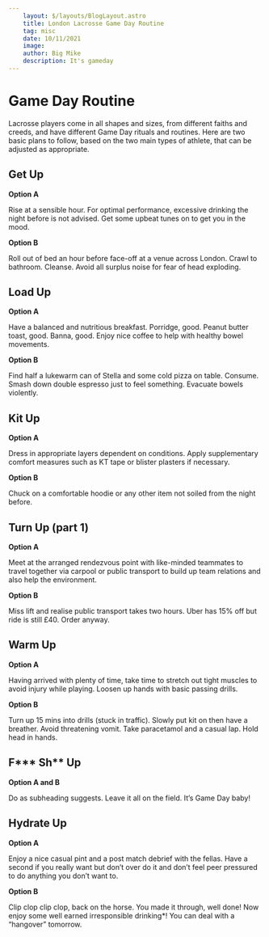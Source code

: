 ```yaml
---
    layout: $/layouts/BlogLayout.astro
    title: London Lacrosse Game Day Routine
    tag: misc
    date: 10/11/2021
    image: 
    author: Big Mike
    description: It's gameday
---
```


# Game Day Routine

Lacrosse players come in all shapes and sizes, from different faiths and creeds, and have different Game Day rituals and routines. Here are two basic plans to follow, based on the two main types of athlete, that can be adjusted as appropriate.

## Get Up
**Option A**

Rise at a sensible hour. For optimal performance, excessive drinking the night before is not advised. Get some upbeat tunes on to get you in the mood. 

**Option B**

Roll out of bed an hour before face-off at a venue across London. Crawl to bathroom. Cleanse. Avoid all surplus noise for fear of head exploding. 


## Load Up

**Option A**

Have a balanced and nutritious breakfast. Porridge, good. Peanut butter toast, good. Banna, good. Enjoy nice coffee to help with healthy bowel movements.

**Option B**

Find half a lukewarm can of Stella and some cold pizza on table. Consume. Smash down double espresso just to feel something. Evacuate bowels violently.


## Kit Up
**Option A**

Dress in appropriate layers dependent on conditions. Apply supplementary comfort measures such as KT tape or blister plasters if necessary.

**Option B**

Chuck on a comfortable hoodie or any other item not soiled from the night before.

## Turn Up (part 1)

**Option A**

Meet at the arranged rendezvous point with like-minded teammates to travel together via carpool or public transport to build up team relations and also help the environment. 

**Option B**

Miss lift and realise public transport takes two hours. Uber has 15% off but ride is still £40. Order anyway. 

## Warm Up

**Option A**

Having arrived with plenty of time, take time to stretch out tight muscles to avoid injury while playing. Loosen up hands with basic passing drills.

**Option B**

Turn up 15 mins into drills (stuck in traffic). Slowly put kit on then have a breather. Avoid threatening vomit. Take paracetamol and a casual lap. Hold head in hands.

## F*** Sh** Up

**Option A and B**

Do as subheading suggests. Leave it all on the field. It’s Game Day baby!

## Hydrate Up

**Option A**

Enjoy a nice casual pint and a post match debrief with the fellas. Have a second if you really want but don’t over do it and don’t feel peer pressured to do anything you don’t want to.

**Option B**

Clip clop clip clop, back on the horse. You made it through, well done! Now enjoy some well earned irresponsible drinking*! You can deal with a “hangover” tomorrow.
